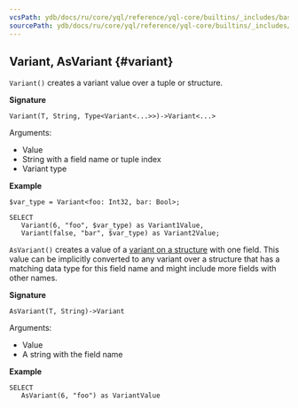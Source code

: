 ```yaml
---
vcsPath: ydb/docs/ru/core/yql/reference/yql-core/builtins/_includes/basic/variant.md
sourcePath: ydb/docs/ru/core/yql/reference/yql-core/builtins/_includes/basic/variant.md
---
```

## Variant, AsVariant {#variant}

`Variant()` creates a variant value over a tuple or structure.

**Signature**
```
Variant(T, String, Type<Variant<...>>)->Variant<...>
```

Arguments:

* Value
* String with a field name or tuple index
* Variant type

**Example**
```yql
$var_type = Variant<foo: Int32, bar: Bool>;

SELECT
   Variant(6, "foo", $var_type) as Variant1Value,
   Variant(false, "bar", $var_type) as Variant2Value;
```

`AsVariant()` creates a value of a [variant on a structure](../../../types/containers.md) with one field. This value can be implicitly converted to any variant over a structure that has a matching data type for this field name and might include more fields with other names.

**Signature**
```
AsVariant(T, String)->Variant
```

Arguments:

* Value
* A string with the field name

**Example**
```yql
SELECT
   AsVariant(6, "foo") as VariantValue
```

